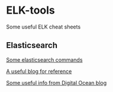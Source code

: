 # ELK-tools
Some useful ELK cheat sheets

## Elasticsearch 
[Some elasticsearch commands](elasticsearch.md)

[A useful blog for reference](qbox.io)

[Some useful info from Digital Ocean blog](https://www.digitalocean.com/community/tutorials/how-to-set-up-a-production-elasticsearch-cluster-on-ubuntu-14-04)
